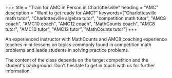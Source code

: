 +++
title = "Train for AMC in Person in Charlottesville"
heading = "AMC"
description = "Want to get ready for AMC?"
keywords=["Charlottesville math tutor", "Charlottesville algebra tutor", "competition math tutor", "AMC8 coach", "AMC10 coach", "AMC12 coach", "MathCounts coach", "AMC8 tutor", "AMC10 tutor", "AMC12 tutor", "MathCounts tutor"]
+++

An experienced instructor with MathCounts and AMC8 coaching experience teaches mini-lessons on topics commonly found in competition math problems and leads students in solving practice problems.

The content of the class depends on the target competition and the student's background. Don't hesitate to get in touch with us for further information. 